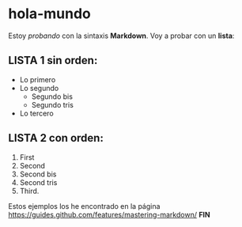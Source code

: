 # hola-mundo

Estoy *probando* con la sintaxis **Markdown**.
Voy a probar con un **lista**:

## LISTA 1 sin orden:
* Lo primero
* Lo segundo
  * Segundo bis
  * Segundo tris
* Lo tercero

## LISTA 2 con orden:
1. First
1. Second
  1. Second bis
  1. Second tris
1. Third.

Estos ejemplos los he encontrado en la página https://guides.github.com/features/mastering-markdown/
**FIN**



